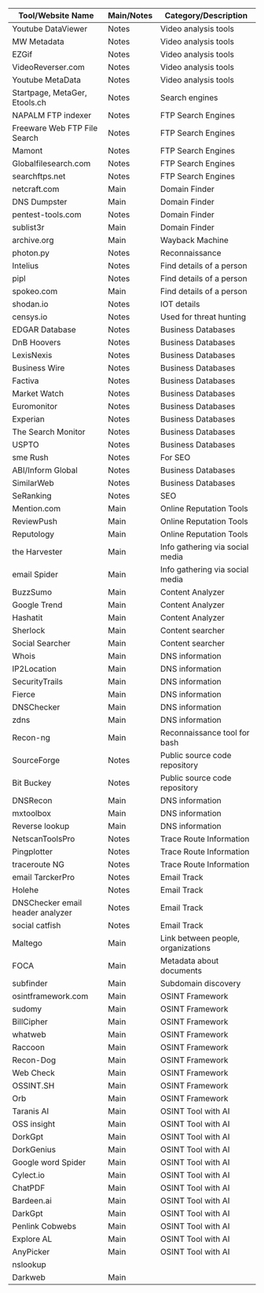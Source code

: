 | **Tool/Website Name**              | **Main/Notes**   | **Category/Description**                             |   
|------------------------------------|------------------|------------------------------------------------------|
| Youtube DataViewer                 | Notes            | Video analysis tools                                 |
| MW Metadata                        | Notes            | Video analysis tools                                 |
| EZGif                              | Notes            | Video analysis tools                                 |
| VideoReverser.com                  | Notes            | Video analysis tools                                 |
| Youtube MetaData                   | Notes            | Video analysis tools                                 |
| Startpage, MetaGer, Etools.ch      | Notes            | Search engines                                       |
| NAPALM FTP indexer                 | Notes            | FTP Search Engines                                   |
| Freeware Web FTP File Search       | Notes            | FTP Search Engines                                   |
| Mamont                             | Notes            | FTP Search Engines                                   |
| Globalfilesearch.com               | Notes            | FTP Search Engines                                   |
| searchftps.net                     | Notes            | FTP Search Engines                                   |
| netcraft.com                       | Main             | Domain Finder                                        |
| DNS Dumpster                       | Main             | Domain Finder                                        |
| pentest-tools.com                  | Notes            | Domain Finder                                        |
| sublist3r                          | Main             | Domain Finder                                        |
| archive.org                        | Main             | Wayback Machine                                      |
| photon.py                          | Notes            | Reconnaissance                                       |
| Intelius                           | Notes            | Find details of a person                             |
| pipl                               | Notes            | Find details of a person                             |
| spokeo.com                         | Main             | Find details of a person                             |
| shodan.io                          | Notes            | IOT details                                          |
| censys.io                          | Notes            | Used for threat hunting                              |
| EDGAR Database                     | Notes            | Business Databases                                   |
| DnB Hoovers                        | Notes            | Business Databases                                   |
| LexisNexis                         | Notes            | Business Databases                                   |
| Business Wire                      | Notes            | Business Databases                                   |
| Factiva                            | Notes            | Business Databases                                   |
| Market Watch                       | Notes            | Business Databases                                   |
| Euromonitor                        | Notes            | Business Databases                                   |
| Experian                           | Notes            | Business Databases                                   |
| The Search Monitor                 | Notes            | Business Databases                                   |
| USPTO                              | Notes            | Business Databases                                   |
| sme Rush                           | Notes            | For SEO                                              |
| ABI/Inform Global                  | Notes            | Business Databases                                   |
| SimilarWeb                         | Notes            | Business Databases                                   |
| SeRanking                          | Notes            | SEO                                                  |
| Mention.com                        | Main             | Online Reputation Tools                              |
| ReviewPush                         | Main             | Online Reputation Tools                              |
| Reputology                         | Main             | Online Reputation Tools                              |
| the Harvester                      | Main             | Info gathering via social media                      |
| email Spider                       | Main             | Info gathering via social media                      |
| BuzzSumo                           | Main             | Content Analyzer                                     |
| Google Trend                       | Main             | Content Analyzer                                     |
| Hashatit                           | Main             | Content Analyzer                                     |
| Sherlock                           | Main             | Content searcher                                     |
| Social Searcher                    | Main             | Content searcher                                     |
| Whois                              | Main             | DNS information                                      |
| IP2Location                        | Main             | DNS information                                      |
| SecurityTrails                     | Main             | DNS information                                      |
| Fierce                             | Main             | DNS information                                      |
| DNSChecker                         | Main             | DNS information                                      |
| zdns                               | Main             | DNS information                                      |
| Recon-ng                           | Main             | Reconnaissance tool for bash                         |
| SourceForge                        | Notes            | Public source code repository                        |
| Bit Buckey                         | Notes            | Public source code repository                        |
| DNSRecon                           | Main             | DNS information                                      |
| mxtoolbox                          | Main             | DNS information                                      |
| Reverse lookup                     | Main             | DNS information                                      |
| NetscanToolsPro                    | Notes            | Trace Route Information                              |
| Pingplotter                        | Notes            | Trace Route Information                              |
| traceroute NG                      | Notes            | Trace Route Information                              |
| email TarckerPro                   | Notes            | Email Track                                          |
| Holehe                             | Notes            | Email Track                                          |
| DNSChecker email header analyzer    | Notes            | Email Track                                         |
| social catfish                     | Notes            | Email Track                                          |
| Maltego                            | Main             | Link between people, organizations                   |
| FOCA                               | Main             | Metadata about documents                             |
| subfinder                          | Main             | Subdomain discovery                                  |
| osintframework.com                 | Main             | OSINT Framework                                      |
| sudomy                             | Main             | OSINT Framework                                      |
| BillCipher                         | Main             | OSINT Framework                                      |
| whatweb                            | Main             | OSINT Framework                                      |
| Raccoon                            | Main             | OSINT Framework                                      |
| Recon-Dog                          | Main             | OSINT Framework                                      |
| Web Check                          | Main             | OSINT Framework                                      |
| OSSINT.SH                          | Main             | OSINT Framework                                      |
| Orb                                | Main             | OSINT Framework                                      |
| Taranis AI                         | Main             | OSINT Tool with AI                                   |
| OSS insight                        | Main             | OSINT Tool with AI                                   |
| DorkGpt                            | Main             | OSINT Tool with AI                                   |
| DorkGenius                         | Main             | OSINT Tool with AI                                   |
| Google word Spider                 | Main             | OSINT Tool with AI                                   |
| Cylect.io                          | Main             | OSINT Tool with AI                                   |
| ChatPDF                            | Main             | OSINT Tool with AI                                   |
| Bardeen.ai                         | Main             | OSINT Tool with AI                                   |
| DarkGpt                            | Main             | OSINT Tool with AI                                   |
| Penlink Cobwebs                    | Main             | OSINT Tool with AI                                   |
| Explore AL                         | Main             | OSINT Tool with AI                                   |
| AnyPicker                          | Main             | OSINT Tool with AI                                   |
| nslookup                           |                  |                                                      |
| Darkweb                            | Main             |                                                      |
